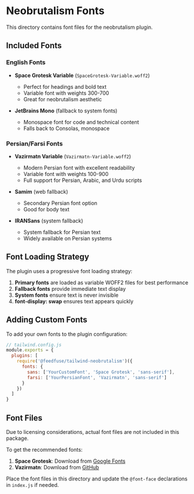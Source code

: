 # Neobrutalism Fonts

This directory contains font files for the neobrutalism plugin.

## Included Fonts

### English Fonts
- **Space Grotesk Variable** (`SpaceGrotesk-Variable.woff2`)
  - Perfect for headings and bold text
  - Variable font with weights 300-700
  - Great for neobrutalism aesthetic

- **JetBrains Mono** (fallback to system fonts)
  - Monospace font for code and technical content
  - Falls back to Consolas, monospace

### Persian/Farsi Fonts
- **Vazirmatn Variable** (`Vazirmatn-Variable.woff2`)
  - Modern Persian font with excellent readability
  - Variable font with weights 100-900
  - Full support for Persian, Arabic, and Urdu scripts

- **Samim** (web fallback)
  - Secondary Persian font option
  - Good for body text

- **IRANSans** (system fallback)
  - System fallback for Persian text
  - Widely available on Persian systems

## Font Loading Strategy

The plugin uses a progressive font loading strategy:

1. **Primary fonts** are loaded as variable WOFF2 files for best performance
2. **Fallback fonts** provide immediate text display
3. **System fonts** ensure text is never invisible
4. **font-display: swap** ensures text appears quickly

## Adding Custom Fonts

To add your own fonts to the plugin configuration:

```javascript
// tailwind.config.js
module.exports = {
  plugins: [
    require('@feedfuse/tailwind-neobrutalism')({
      fonts: {
        sans: ['YourCustomFont', 'Space Grotesk', 'sans-serif'],
        farsi: ['YourPersianFont', 'Vazirmatn', 'sans-serif']
      }
    })
  ]
}
```

## Font Files

Due to licensing considerations, actual font files are not included in this package. 

To get the recommended fonts:
1. **Space Grotesk**: Download from [Google Fonts](https://fonts.google.com/specimen/Space+Grotesk)
2. **Vazirmatn**: Download from [GitHub](https://github.com/rastikerdar/vazirmatn)

Place the font files in this directory and update the `@font-face` declarations in `index.js` if needed.